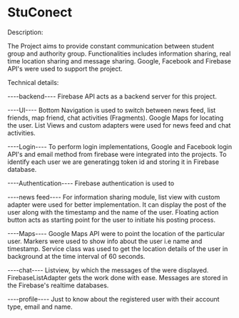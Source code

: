 # StuConect

Description:

The Project aims to provide constant communication between student group and authority group. Functionalities includes information sharing, real time location sharing and message sharing. Google, Facebook and Firebase API's were used to support the project.

Technical details:

----backend----
Firebase API acts as a backend server for this project.

----UI----
Bottom Navigation is used to switch between news feed, list friends, map friend, chat activities (Fragments). Google Maps for locating the user. List Views and custom adapters were used for news feed and chat activities.

----Login----
To perform login implementations, Google and Facebook login API's and email method from firebase were integrated into the projects. To identify each user we are generatingg token id and storing it in Firebase database.

----Authentication----
Firebase authentication is used to 

----news feed----
For information sharing module, list view with custom adapter were used for better implementation. It can display the post of the user along with the timestamp and the name of the user. Floating action button acts as starting point for the user to initiate his posting process.

----Maps----
Google Maps API were to point the location of the particular user. Markers were used to show info about the user i.e name and timestamp.
Service class was used to get the location details of the user in background at the time interval of 60 seconds.

----chat----
Listview, by which the messages of the were displayed. FirebaseListAdapter gets the work done with ease. Messages are stored in the Firebase's realtime databases.

----profile----
Just to know about the registered user with their account type, email and name.




